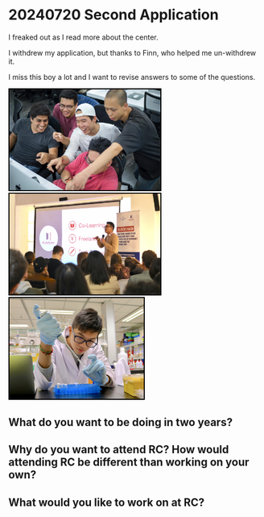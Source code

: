 # 20240720 Second Application

I freaked out as I read more about the center.

I withdrew my application, but thanks to Finn, who helped me un-withdrew it.

I miss this boy a lot and I want to revise answers to some of the questions.

<img width='300' style="border: 2px solid black;" src='./03_42.jpg' alt="42"/>   <img width='300' style="border: 2px solid black;" src='./02_Coderbunker.jpg' alt="Coderbunker"/>   <img width='266.67' style="border: 2px solid black;" src='./01_Biology.jpg' alt="Biology"/>

## What do you want to be doing in two years?

## Why do you want to attend RC? How would attending RC be different than working on your own?

## What would you like to work on at RC?
